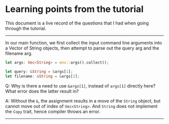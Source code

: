 # Learning points from the tutorial
This document is a live record of the questions that I had when going through the tutorial.

---

In our main function, we first collect the input command line arguments into a Vector of String objects, then attempt to parse out the query arg and the filename arg.
```rust
let args: Vec<String> = env::args().collect();

let query: &String = &args[1];
let filename: &String = &args[2];
```
Q:
Why is there a need to use `&args[1]`, instead of `args[1]` directly here? What error does the latter result in?

A:
Without the `&`, the assignment results in a move of the `String` object, but cannot move out of index of `Vec<String>`.
And `String` does not implement the `Copy` trait, hence compiler throws an error.

---
